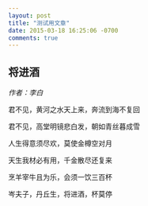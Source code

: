 ```yaml
---
layout: post
title: "测试用文章"
date: 2015-03-18 16:25:06 -0700
comments: true
---
```


将进酒
---------------
*作者：李白*

君不见，黄河之水天上来，奔流到海不复回

君不见，高堂明镜悲白发，朝如青丝暮成雪

人生得意须尽欢，莫使金樽空对月

天生我材必有用，千金散尽还复来

烹羊宰牛且为乐，会须一饮三百杯

岑夫子，丹丘生，将进酒，杯莫停